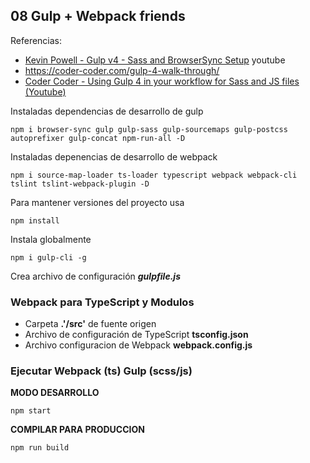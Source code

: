 
## 08 Gulp + Webpack friends
Referencias:
- [Kevin Powell - Gulp v4 - Sass and BrowserSync Setup](https://youtu.be/QgMQeLymAdU) youtube
- https://coder-coder.com/gulp-4-walk-through/
- [Coder Coder - Using Gulp 4 in your workflow for Sass and JS files (Youtube)](https://www.youtube.com/watch?v=-lG0kDeuSJk)

Instaladas dependencias de desarrollo de gulp
``` 
npm i browser-sync gulp gulp-sass gulp-sourcemaps gulp-postcss autoprefixer gulp-concat npm-run-all -D
```
Instaladas depenencias de desarrollo de webpack
``` 
npm i source-map-loader ts-loader typescript webpack webpack-cli tslint tslint-webpack-plugin -D
```
Para mantener versiones del proyecto usa 
``` 
npm install
```

Instala globalmente
``` 
npm i gulp-cli -g
```
Crea archivo de configuración ***gulpfile.js***

### Webpack para TypeScript y Modulos

- Carpeta **.'/src'** de fuente origen
- Archivo de configuración de TypeScript **tsconfig.json**
- Archivo configuracion de Webpack **webpack.config.js**


### Ejecutar Webpack (ts) Gulp (scss/js)
**MODO DESARROLLO**

``` 
npm start
```
**COMPILAR PARA PRODUCCION**
``` 
npm run build
```